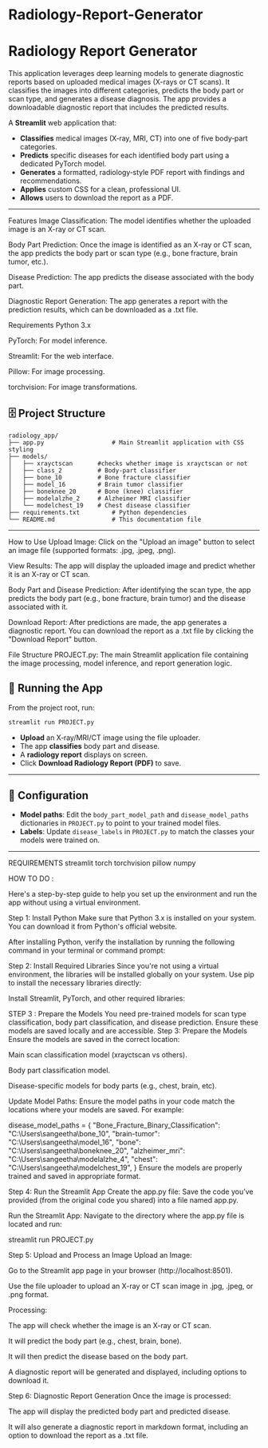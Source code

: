 # Radiology-Report-Generator

#  Radiology Report Generator


This application leverages deep learning models to generate diagnostic reports based on uploaded medical images (X-rays or CT scans). It classifies the images into different categories, predicts the body part or scan type, and generates a disease diagnosis. The app provides a downloadable diagnostic report that includes the predicted results.

A **Streamlit** web application that:

- **Classifies** medical images (X‑ray, MRI, CT) into one of five body‑part categories.
- **Predicts** specific diseases for each identified body part using a dedicated PyTorch model.
- **Generates** a formatted, radiology‑style PDF report with findings and recommendations.
- **Applies** custom CSS for a clean, professional UI.
- **Allows** users to download the report as a PDF.

---

Features
Image Classification: The model identifies whether the uploaded image is an X-ray or CT scan.

Body Part Prediction: Once the image is identified as an X-ray or CT scan, the app predicts the body part or scan type (e.g., bone fracture, brain tumor, etc.).

Disease Prediction: The app predicts the disease associated with the body part.

Diagnostic Report Generation: The app generates a report with the prediction results, which can be downloaded as a .txt file.


Requirements
Python 3.x

PyTorch: For model inference.

Streamlit: For the web interface.

Pillow: For image processing.

torchvision: For image transformations.




## 🗄️ Project Structure

```
radiology_app/
├── app.py                   # Main Streamlit application with CSS styling
├── models/
│   ├── xrayctscan       #checks whether image is xrayctscan or not           
│   ├── class_2          # Body‑part classifier
│   ├── bone_10          # Bone fracture classifier
│   ├── model_16         # Brain tumor classifier
│   ├── boneknee_20      # Bone (knee) classifier
│   ├── modelalzhe_2     # Alzheimer MRI classifier
│   └── modelchest_19    # Chest disease classifier
├── requirements.txt         # Python dependencies
└── README.md                # This documentation file
```

---

How to Use
Upload Image: Click on the "Upload an image" button to select an image file (supported formats: .jpg, .jpeg, .png).

View Results: The app will display the uploaded image and predict whether it is an X-ray or CT scan.

Body Part and Disease Prediction: After identifying the scan type, the app predicts the body part (e.g., bone fracture, brain tumor) and the disease associated with it.

Download Report: After predictions are made, the app generates a diagnostic report. You can download the report as a .txt file by clicking the "Download Report" button.

File Structure
PROJECT.py: The main Streamlit application file containing the image processing, model inference, and report generation logic.



## 🚀 Running the App

From the project root, run:
```bash
streamlit run PROJECT.py
```

- **Upload** an X‑ray/MRI/CT image using the file uploader.
- The app **classifies** body part and disease.
- A **radiology report** displays on screen.
- Click **Download Radiology Report (PDF)** to save.

---


## 🔧 Configuration

- **Model paths**: Edit the `body_part_model_path` and `disease_model_paths` dictionaries in `PROJECT.py` to point to your trained model files.
- **Labels**: Update `disease_labels` in `PROJECT.py` to match the classes your models were trained on.

---


REQUIREMENTS
streamlit
torch
torchvision
pillow
numpy





HOW TO DO :

Here's a step-by-step guide to help you set up the environment and run the app without using a virtual environment.

Step 1: Install Python
Make sure that Python 3.x is installed on your system. You can download it from Python's official website.

After installing Python, verify the installation by running the following command in your terminal or command prompt:

Step 2: Install Required Libraries
Since you're not using a virtual environment, the libraries will be installed globally on your system. Use pip to install the necessary libraries directly:

Install Streamlit, PyTorch, and other required libraries:

STEP 3 :
Prepare the Models
You need pre-trained models for scan type classification, body part classification, and disease prediction. Ensure these models are saved locally and are accessible.
Step 3: Prepare the Models
Ensure the models are saved in the correct location:

Main scan classification model (xrayctscan vs others).

Body part classification model.

Disease-specific models for body parts (e.g., chest, brain, etc).

Update Model Paths: Ensure the model paths in your code match the locations where your models are saved. For example:

disease_model_paths = {
    "Bone_Fracture_Binary_Classification": "C:\\Users\\sangeetha\\bone_10",
    "brain-tumor": "C:\\Users\\sangeetha\\model_16",
    "bone": "C:\\Users\\sangeetha\\boneknee_20",
    "alzheimer_mri": "C:\\Users\\sangeetha\\modelalzhe_4",
    "chest": "C:\\Users\\sangeetha\\modelchest_19",
}
Ensure the models are properly trained and saved in appropriate format.

Step 4: Run the Streamlit App
Create the app.py file: Save the code you’ve provided (from the original code you shared) into a file named app.py.

Run the Streamlit App: Navigate to the directory where the app.py file is located and run:

streamlit run PROJECT.py


Step 5: Upload and Process an Image
Upload an Image:

Go to the Streamlit app page in your browser (http://localhost:8501).

Use the file uploader to upload an X-ray or CT scan image in .jpg, .jpeg, or .png format.

Processing:

The app will check whether the image is an X-ray or CT scan.

It will predict the body part (e.g., chest, brain, bone).

It will then predict the disease based on the body part.

A diagnostic report will be generated and displayed, including options to download it.

Step 6: Diagnostic Report Generation
Once the image is processed:

The app will display the predicted body part and predicted disease.

It will also generate a diagnostic report in markdown format, including an option to download the report as a .txt file.

